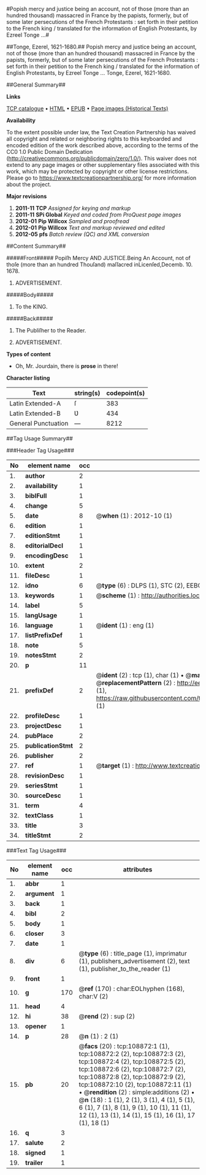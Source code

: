#Popish mercy and justice being an account, not of those (more than an hundred thousand) massacred in France by the papists, formerly, but of some later persecutions of the French Protestants : set forth in their petition to the French king / translated for the information of English Protestants, by Ezreel Tonge ...#

##Tonge, Ezerel, 1621-1680.##
Popish mercy and justice being an account, not of those (more than an hundred thousand) massacred in France by the papists, formerly, but of some later persecutions of the French Protestants : set forth in their petition to the French king / translated for the information of English Protestants, by Ezreel Tonge ...
Tonge, Ezerel, 1621-1680.

##General Summary##

**Links**

[TCP catalogue](http://www.ota.ox.ac.uk/tcp/)  • 
[HTML](http://tei.it.ox.ac.uk/tcp/Texts-HTML/free/A55/A55460.html)  • 
[EPUB](http://tei.it.ox.ac.uk/tcp/Texts-EPUB/free/A55/A55460.epub) • 
[Page images (Historical Texts)](https://historicaltexts.jisc.ac.uk/eebo-19498960e)

**Availability**

To the extent possible under law, the Text Creation Partnership has waived all copyright and related or neighboring rights to this keyboarded and encoded edition of the work described above, according to the terms of the CC0 1.0 Public Domain Dedication (http://creativecommons.org/publicdomain/zero/1.0/). This waiver does not extend to any page images or other supplementary files associated with this work, which may be protected by copyright or other license restrictions. Please go to https://www.textcreationpartnership.org/ for more information about the project.

**Major revisions**

1. __2011-11__ __TCP__ *Assigned for keying and markup*
1. __2011-11__ __SPi Global__ *Keyed and coded from ProQuest page images*
1. __2012-01__ __Pip Willcox__ *Sampled and proofread*
1. __2012-01__ __Pip Willcox__ *Text and markup reviewed and edited*
1. __2012-05__ __pfs__ *Batch review (QC) and XML conversion*

##Content Summary##

#####Front#####
Popiſh Mercy AND JUSTICE.Being An Account, not of thoſe (more than an hundred Thouſand) maſſacred inLicenſed,Decemb. 10. 1678.
1. ADVERTISEMENT.

#####Body#####

1. To the KING.

#####Back#####

1. The Publiſher to the Reader.

1. ADVERTISEMENT.

**Types of content**

  * Oh, Mr. Jourdain, there is **prose** in there!

**Character listing**


|Text|string(s)|codepoint(s)|
|---|---|---|
|Latin Extended-A|ſ|383|
|Latin Extended-B|Ʋ|434|
|General Punctuation|—|8212|

##Tag Usage Summary##

###Header Tag Usage###

|No|element name|occ|attributes|
|---|---|---|---|
|1.|__author__|2||
|2.|__availability__|1||
|3.|__biblFull__|1||
|4.|__change__|5||
|5.|__date__|8| @__when__ (1) : 2012-10 (1)|
|6.|__edition__|1||
|7.|__editionStmt__|1||
|8.|__editorialDecl__|1||
|9.|__encodingDesc__|1||
|10.|__extent__|2||
|11.|__fileDesc__|1||
|12.|__idno__|6| @__type__ (6) : DLPS (1), STC (2), EEBO-CITATION (1), OCLC (1), VID (1)|
|13.|__keywords__|1| @__scheme__ (1) : http://authorities.loc.gov/ (1)|
|14.|__label__|5||
|15.|__langUsage__|1||
|16.|__language__|1| @__ident__ (1) : eng (1)|
|17.|__listPrefixDef__|1||
|18.|__note__|5||
|19.|__notesStmt__|2||
|20.|__p__|11||
|21.|__prefixDef__|2| @__ident__ (2) : tcp (1), char (1)  •  @__matchPattern__ (2) : ([0-9\-]+):([0-9IVX]+) (1), (.+) (1)  •  @__replacementPattern__ (2) : http://eebo.chadwyck.com/downloadtiff?vid=$1&page=$2 (1), https://raw.githubusercontent.com/textcreationpartnership/Texts/master/tcpchars.xml#$1 (1)|
|22.|__profileDesc__|1||
|23.|__projectDesc__|1||
|24.|__pubPlace__|2||
|25.|__publicationStmt__|2||
|26.|__publisher__|2||
|27.|__ref__|1| @__target__ (1) : http://www.textcreationpartnership.org/docs/. (1)|
|28.|__revisionDesc__|1||
|29.|__seriesStmt__|1||
|30.|__sourceDesc__|1||
|31.|__term__|4||
|32.|__textClass__|1||
|33.|__title__|3||
|34.|__titleStmt__|2||


###Text Tag Usage###

|No|element name|occ|attributes|
|---|---|---|---|
|1.|__abbr__|1||
|2.|__argument__|1||
|3.|__back__|1||
|4.|__bibl__|2||
|5.|__body__|1||
|6.|__closer__|3||
|7.|__date__|1||
|8.|__div__|6| @__type__ (6) : title_page (1), imprimatur (1), publishers_advertisement (2), text (1), publisher_to_the_reader (1)|
|9.|__front__|1||
|10.|__g__|170| @__ref__ (170) : char:EOLhyphen (168), char:V (2)|
|11.|__head__|4||
|12.|__hi__|38| @__rend__ (2) : sup (2)|
|13.|__opener__|1||
|14.|__p__|28| @__n__ (1) : 2 (1)|
|15.|__pb__|20| @__facs__ (20) : tcp:108872:1 (1), tcp:108872:2 (2), tcp:108872:3 (2), tcp:108872:4 (2), tcp:108872:5 (2), tcp:108872:6 (2), tcp:108872:7 (2), tcp:108872:8 (2), tcp:108872:9 (2), tcp:108872:10 (2), tcp:108872:11 (1)  •  @__rendition__ (2) : simple:additions (2)  •  @__n__ (18) : 1 (1), 2 (1), 3 (1), 4 (1), 5 (1), 6 (1), 7 (1), 8 (1), 9 (1), 10 (1), 11 (1), 12 (1), 13 (1), 14 (1), 15 (1), 16 (1), 17 (1), 18 (1)|
|16.|__q__|3||
|17.|__salute__|2||
|18.|__signed__|1||
|19.|__trailer__|1||
